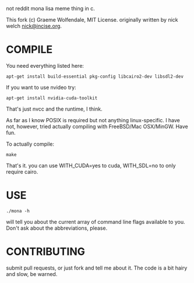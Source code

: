 not reddit mona lisa meme thing in c.

This fork (c) Graeme Wolfendale, MIT License.
originally written by nick welch <nick@incise.org>.

COMPILE
=======
You need everything listed here:

	apt-get install build-essential pkg-config libcairo2-dev libsdl2-dev

If you want to use nvideo try:

	apt-get install nvidia-cuda-toolkit

That's just nvcc and the runtime, I think.

As far as I know POSIX is required but not anything linux-specific. I have not,
however, tried actually compiling with FreeBSD/Mac OSX/MinGW. Have fun.

To actually compile:

	make

That's it. you can use WITH_CUDA=yes to cuda, WITH_SDL=no to only require cairo.

USE
===
	./mona -h

will tell you about the current array of command line flags available to you. 
Don't ask about the abbreviations, please.

CONTRIBUTING
============
submit pull requests, or just fork and tell me about it. The code is a bit
hairy and slow, be warned.
